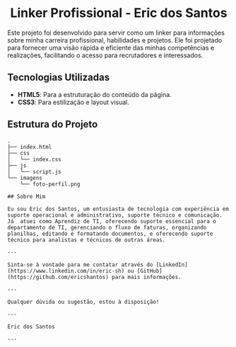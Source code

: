 <h1 align="center">Linker Profissional - Eric dos Santos</h1>

Este projeto foi desenvolvido para servir como um linker para informações sobre minha carreira profissional, habilidades e projetos. Ele foi projetado para fornecer uma visão rápida e eficiente das minhas competências e realizações, facilitando o acesso para recrutadores e interessados.

## Tecnologias Utilizadas

- **HTML5**: Para a estruturação do conteúdo da página.
- **CSS3**: Para estilização e layout visual.

## Estrutura do Projeto

```plaintext
.
├── index.html
├── css
│   └── index.css
├── js
│   └── script.js
└── imagens
    └── foto-perfil.png

## Sobre Mim

Eu sou Eric dos Santos, um entusiasta de tecnologia com experiência em suporte operacional e administrativo, suporte técnico e comunicação. Já  atuei como Aprendiz de TI, oferecendo suporte essencial para o departamento de TI, gerenciando o fluxo de faturas, organizando planilhas, editando e formatando documentos, e oferecendo suporte técnico para analistas e técnicos de outras áreas.

---

Sinta-se à vontade para me contatar através do [LinkedIn](https://www.linkedin.com/in/eric-sh) ou [GitHub](https://github.com/ericshantos) para mais informações.

---

Qualquer dúvida ou sugestão, estou à disposição!

---

Eric dos Santos

---
